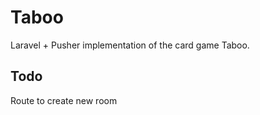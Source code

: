  # Taboo
 
Laravel + Pusher implementation of the card game Taboo.

## Todo

Route to create new room

